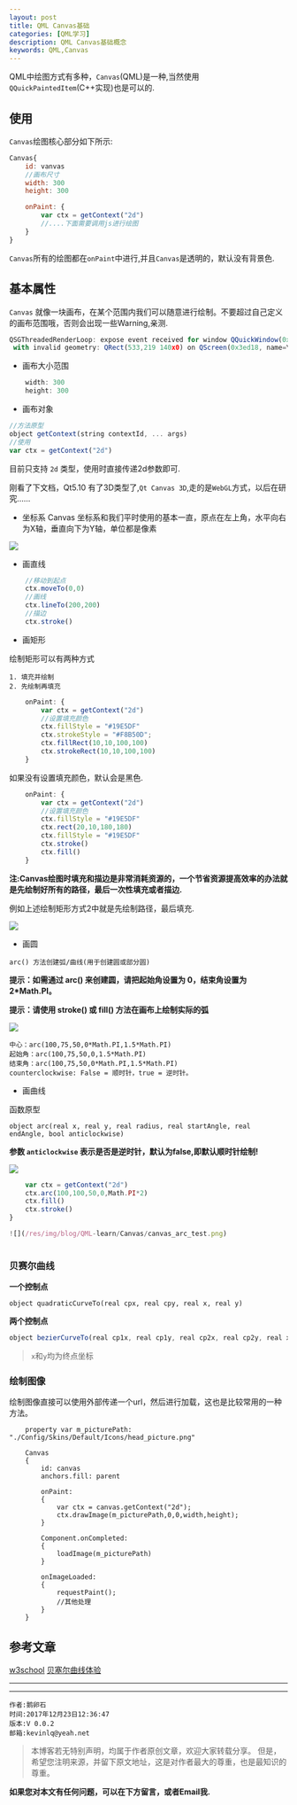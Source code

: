```yaml
---
layout: post
title: QML Canvas基础
categories: [QML学习]
description: QML Canvas基础概念
keywords: QML,Canvas
---
```


QML中绘图方式有多种，`Canvas`(QML)是一种,当然使用`QQuickPaintedItem`(C++实现)也是可以的.


## 使用
`Canvas`绘图核心部分如下所示:

```QML
Canvas{
    id: vanvas
    //画布尺寸
    width: 300
    height: 300

    onPaint: {
        var ctx = getContext("2d")
        //....下面需要调用js进行绘图
    }
}
```

`Canvas`所有的绘图都在`onPaint`中进行,并且`Canvas`是透明的，默认没有背景色.

## 基本属性

`Canvas` 就像一块画布，在某个范围内我们可以随意进行绘制。不要超过自己定义的画布范围哦，否则会出现一些Warning,亲测.

```QML
QSGThreadedRenderLoop: expose event received for window QQuickWindow(0x183a51a0)
 with invalid geometry: QRect(533,219 140x0) on QScreen(0x3ed18, name=\\.\DISPLAY8)
```

- 画布大小范围
```QML
    width: 300
    height: 300
```

- 画布对象
```QML
//方法原型
object getContext(string contextId, ... args)
//使用
var ctx = getContext("2d")
```
目前只支持 `2d` 类型，使用时直接传递2d参数即可.  

刚看了下文档，Qt5.10 有了3D类型了,`Qt Canvas 3D`,走的是`WebGL`方式，以后在研究……

- 坐标系
Canvas 坐标系和我们平时使用的基本一直，原点在左上角，水平向右为X轴，垂直向下为Y轴，单位都是像素

![](/res/img/blog/QML-learn/Canvas/canvas_coordinate.png)


- 画直线
```QML
    //移动到起点
    ctx.moveTo(0,0)
    //画线
    ctx.lineTo(200,200)
    //描边
    ctx.stroke()
```

- 画矩形

绘制矩形可以有两种方式
```
1. 填充并绘制
2. 先绘制再填充
```

```QML
    onPaint: {
        var ctx = getContext("2d")
        //设置填充颜色
        ctx.fillStyle = "#19E5DF"
        ctx.strokeStyle = "#F8B50D";
        ctx.fillRect(10,10,100,100)
        ctx.strokeRect(10,10,100,100)
    }
```
如果没有设置填充颜色，默认会是黑色.

```QML
    onPaint: {
        var ctx = getContext("2d")
        //设置填充颜色
        ctx.fillStyle = "#19E5DF"
        ctx.rect(20,10,180,180)
        ctx.fillStyle = "#19E5DF"
        ctx.stroke()
        ctx.fill()
    }

```

**注:Canvas绘图时填充和描边是非常消耗资源的，一个节省资源提高效率的办法就是先绘制好所有的路径，最后一次性填充或者描边.**

例如上述绘制矩形方式2中就是先绘制路径，最后填充.

![](/res/img/blog/QML-learn/Canvas/canvas_rect.png)


- 画圆
```
arc() 方法创建弧/曲线(用于创建圆或部分圆)
```
**提示：如需通过 arc() 来创建圆，请把起始角设置为 0，结束角设置为 2*Math.PI。**

**提示：请使用 stroke() 或 fill() 方法在画布上绘制实际的弧**

![](/res/img/blog/QML-learn/Canvas/arc.png)

```
中心：arc(100,75,50,0*Math.PI,1.5*Math.PI)
起始角：arc(100,75,50,0,1.5*Math.PI)
结束角：arc(100,75,50,0*Math.PI,1.5*Math.PI)
counterclockwise: False = 顺时针，true = 逆时针。
```


- 画曲线

函数原型
```
object arc(real x, real y, real radius, real startAngle, real endAngle, bool anticlockwise)

```
**参数 `anticlockwise` 表示是否是逆时针，默认为false,即默认顺时针绘制!**

![](/res/img/blog/QML-learn/Canvas/canvas_arc.png)


```QML
    var ctx = getContext("2d")
    ctx.arc(100,100,50,0,Math.PI*2)
    ctx.fill()
    ctx.stroke()
}

![](/res/img/blog/QML-learn/Canvas/canvas_arc_test.png)



```
### 贝赛尔曲线

**一个控制点**
```
object quadraticCurveTo(real cpx, real cpy, real x, real y)
```

**两个控制点**
```QML
object bezierCurveTo(real cp1x, real cp1y, real cp2x, real cp2y, real x, real y)
```

> `x`和`y`均为终点坐标


### 绘制图像

绘制图像直接可以使用外部传递一个url，然后进行加载，这也是比较常用的一种方法。

```
    property var m_picturePath: "./Config/Skins/Default/Icons/head_picture.png"

    Canvas
    {
        id: canvas
        anchors.fill: parent

        onPaint:
        {
            var ctx = canvas.getContext("2d");
            ctx.drawImage(m_picturePath,0,0,width,height);
        }

        Component.onCompleted:
        {
            loadImage(m_picturePath)
        }

        onImageLoaded:
        {
            requestPaint();
            //其他处理
        }
    }
```



## 参考文章

[w3school](http://www.w3school.com.cn/tags/html_ref_canvas.asp)
[贝塞尔曲线体验](http://blogs.sitepointstatic.com/examples/tech/canvas-curves/bezier-curve.html)

---

******

    作者:鹅卵石
    时间:2017年12月23日12:36:47
    版本:V 0.0.2
    邮箱:kevinlq@yeah.net

<!-- more -->

>本博客若无特别声明，均属于作者原创文章，欢迎大家转载分享。
但是，希望您注明来源，并留下原文地址，这是对作者最大的尊重，也是最知识的尊重。

**如果您对本文有任何问题，可以在下方留言，或者Email我.**
